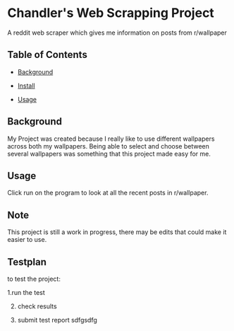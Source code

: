 # Chandler's Web Scrapping Project

A reddit web scraper which gives me information on posts from r/wallpaper

## Table of Contents

- [Background](#background)

- [Install](#install)

- [Usage](#usage)

## Background

My Project was created because I really like to use different wallpapers across both my wallpapers. Being able to select and choose between several wallpapers was something that this project made easy for me.

## Usage

Click run on the program to look at all the recent posts in r/wallpaper.

## Note

This project is still a work in progress, there may be edits that could make it easier to use.

## Testplan
to test the project:

1.run the test

2. check results

3. submit test report
sdfgsdfg

